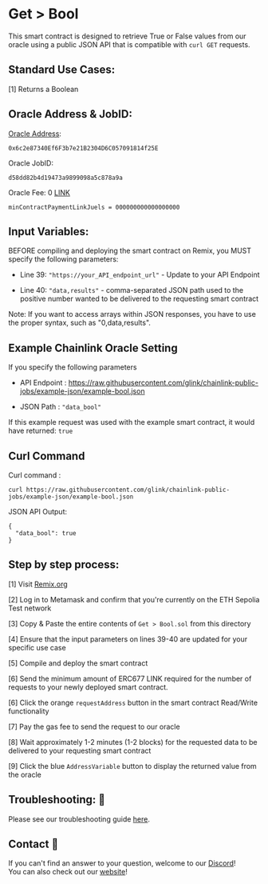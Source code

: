 # Get > Bool
This smart contract is designed to retrieve True or False values from our oracle using a public JSON API that is compatible with `curl GET` requests.

## Standard Use Cases:
[1] Returns a Boolean

## Oracle Address & JobID:
[Oracle Address](https://sepolia.etherscan.io/address/0x6c2e87340Ef6F3b7e21B2304D6C057091814f25E): 
```
0x6c2e87340Ef6F3b7e21B2304D6C057091814f25E
```
Oracle JobID: 
```
d58dd82b4d19473a9899098a5c878a9a
```
Oracle Fee: 0 [LINK](https://sepolia.etherscan.io/token/0x779877A7B0D9E8603169DdbD7836e478b4624789)
```
minContractPaymentLinkJuels = 000000000000000000
```

## Input Variables:
BEFORE compiling and deploying the smart contract on Remix, you MUST specify the following parameters:

* Line 39: `"https://your_API_endpoint_url"` - Update to your API Endpoint

* Line 40: `"data,results"` - comma-separated JSON path used to the positive number wanted to be delivered to the requesting smart contract

Note: If you want to access arrays within JSON responses, you have to use the proper syntax, such as "0,data,results".

## Example Chainlink Oracle Setting
If you specify the following parameters

* API Endpoint : https://raw.githubusercontent.com/glink/chainlink-public-jobs/example-json/example-bool.json


* JSON Path : `"data_bool"`

If this example request was used with the example smart contract, it would have returned: `true`

## Curl Command
Curl command : 
```
curl https://raw.githubusercontent.com/glink/chainlink-public-jobs/example-json/example-bool.json
```

JSON API Output:
```
{
  "data_bool": true
}
```

## Step by step process:
[1] Visit [Remix.org](https://remix.ethereum.org/)

[2] Log in to Metamask and confirm that you're currently on the ETH Sepolia Test network

[3] Copy & Paste the entire contents of `Get > Bool.sol` from this directory

[4] Ensure that the input parameters on lines 39-40 are updated for your specific use case

[5] Compile and deploy the smart contract

[6] Send the minimum amount of ERC677 LINK required for the number of requests to your newly deployed smart contract.

[6] Click the orange `requestAddress` button in the smart contract Read/Write functionality

[7] Pay the gas fee to send the request to our oracle

[8] Wait approximately 1-2 minutes (1-2 blocks) for the requested data to be delivered to your requesting smart contract

[9] Click the blue `AddressVariable` button to display the returned value from the oracle


## Troubleshooting: :nut_and_bolt:
Please see our troubleshooting guide [here](https://github.com/glink/chainlink-public-jobs/README.md#troubleshooting).

## Contact :iphone:
If you can't find an answer to your question, welcome to our [Discord](https://discord.gg/KmZVYhYJUy)!  
You can also check out our [website](https://www.glink.solutions)!
